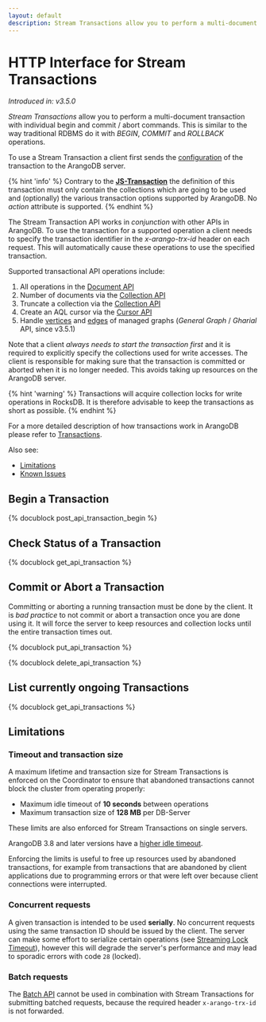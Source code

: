 ```yaml
---
layout: default
description: Stream Transactions allow you to perform a multi-document transaction with individual begin and commit / abort commands
---
```

HTTP Interface for Stream Transactions
======================================

_Introduced in: v3.5.0_

*Stream Transactions* allow you to perform a multi-document transaction 
with individual begin and commit / abort commands. This is similar to
the way traditional RDBMS do it with *BEGIN*, *COMMIT* and *ROLLBACK* operations.

To use a Stream Transaction a client first sends the [configuration](#begin-a-transaction)
of the transaction to the ArangoDB server.

{% hint 'info' %}
Contrary to the [**JS-Transaction**](transaction-js-transaction.html) the definition of this 
transaction must only contain the collections which are going to be used
and (optionally) the various transaction options supported by ArangoDB.
No *action* attribute is supported.
{% endhint %}

The Stream Transaction API works in *conjunction* with other APIs in ArangoDB.
To use the transaction for a supported operation a client needs to specify
the transaction identifier in the *x-arango-trx-id* header on each request.
This will automatically cause these operations to use the specified transaction.

Supported transactional API operations include:

1. All operations in the [Document API](document-working-with-documents.html)
2. Number of documents via the [Collection API](collection-getting.html#return-number-of-documents-in-a-collection)
3. Truncate a collection via the [Collection API](collection-creating.html#truncate-collection)
4. Create an AQL cursor via the [Cursor API](aql-query-cursor-accessing-cursors.html)
5. Handle [vertices](gharial-vertices.html) and [edges](gharial-edges.html)
   of managed graphs (_General Graph_ / _Gharial_ API, since v3.5.1)

Note that a client *always needs to start the transaction first* and it is required to
explicitly specify the collections used for write accesses. The client is responsible
for making sure that the transaction is committed or aborted when it is no longer needed.
This avoids taking up resources on the ArangoDB server.

{% hint 'warning' %}
Transactions will acquire collection locks for write operations in RocksDB.
It is therefore advisable to keep the transactions as short as possible.
{% endhint %}

For a more detailed description of how transactions work in ArangoDB please
refer to [Transactions](../transactions.html).

Also see:
- [Limitations](#limitations)
- [Known Issues](../release-notes-known-issues35.html#stream-transactions)

Begin a Transaction
-------------------

<!-- RestTransactionHandler.cpp -->
{% docublock post_api_transaction_begin %}

Check Status of a Transaction
-----------------------------

{% docublock get_api_transaction %}

Commit or Abort a Transaction
-----------------------------

Committing or aborting a running transaction must be done by the client.
It is *bad practice* to not commit or abort a transaction once you are done
using it. It will force the server to keep resources and collection locks 
until the entire transaction times out.

<!-- RestTransactionHandler.cpp -->
{% docublock put_api_transaction %}

<!-- RestTransactionHandler.cpp -->
{% docublock delete_api_transaction %}

List currently ongoing Transactions
-----------------------------------

{% docublock get_api_transactions %}

Limitations
-----------

### Timeout and transaction size

A maximum lifetime and transaction size for Stream Transactions is enforced
on the Coordinator to ensure that abandoned transactions cannot block the
cluster from operating properly:

- Maximum idle timeout of **10 seconds** between operations
- Maximum transaction size of **128 MB** per DB-Server

These limits are also enforced for Stream Transactions on single servers.

ArangoDB 3.8 and later versions have a
[higher idle timeout](../../3.8/release-notes-upgrading-changes38.html#stream-transactions).

Enforcing the limits is useful to free up resources used by abandoned 
transactions, for example from transactions that are abandoned by client 
applications due to programming errors or that were left over because client 
connections were interrupted.

### Concurrent requests

A given transaction is intended to be used **serially**. No concurrent requests
using the same transaction ID should be issued by the client. The server can
make some effort to serialize certain operations (see
[Streaming Lock Timeout](../programs-arangod-transaction.html#streaming-lock-timeout)),
however this will degrade the server's performance and may lead to sporadic
errors with code `28` (locked).

### Batch requests

The [Batch API](batch-request.html) cannot be used in combination with
Stream Transactions for submitting batched requests, because the required
header `x-arango-trx-id` is not forwarded.
